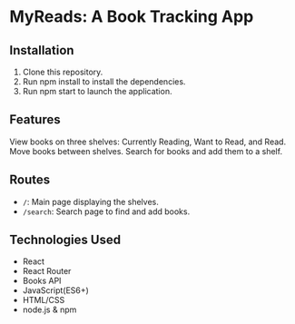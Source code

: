 # MyReads: A Book Tracking App

## Installation
1. Clone this repository.
2. Run npm install to install the dependencies.
3. Run npm start to launch the application.
   
## Features
View books on three shelves: Currently Reading, Want to Read, and Read.
Move books between shelves.
Search for books and add them to a shelf.

## Routes
- `/`: Main page displaying the shelves.
- `/search`: Search page to find and add books.
  
## Technologies Used
- React
- React Router
- Books API
- JavaScript(ES6+)
- HTML/CSS
- node.js & npm
  
